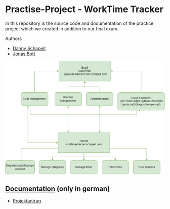 # Practise-Project - WorkTime Tracker
In this repository is the source code and documentation of the practice project which we created in addition to our final exam.


Authors
- [Danny Schapeit](https://github.com/d3nn7)
- [Jonas Bott](https://github.com/Jonas22rr)

![Worktime Tracker graph](./assets/images/worktime-tracker_graph.png)


## [Documentation](./documentation/) (only in german)
- [Projektantrag](./documentation/Projektantrag.md)